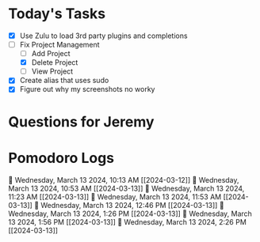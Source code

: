 # Today's Tasks

- [x] Use Zulu to load 3rd party plugins and completions
- [ ] Fix Project Management
	- [ ] Add Project
	- [x] Delete Project
	- [ ] View Project
- [x] Create alias that uses sudo
- [x] Figure out why my screenshots no worky

# Questions for Jeremy



# Pomodoro Logs🍅 Wednesday, March 13 2024, 10:13 AM [[2024-03-12]]🍅 Wednesday, March 13 2024, 10:53 AM [[2024-03-13]]🍅 Wednesday, March 13 2024, 11:23 AM [[2024-03-13]]🍅 Wednesday, March 13 2024, 11:53 AM [[2024-03-13]]🍅 Wednesday, March 13 2024, 12:46 PM [[2024-03-13]]🍅 Wednesday, March 13 2024, 1:26 PM [[2024-03-13]]🍅 Wednesday, March 13 2024, 1:56 PM [[2024-03-13]]🍅 Wednesday, March 13 2024, 2:26 PM [[2024-03-13]]